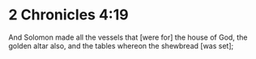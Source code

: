 # 2 Chronicles 4:19

And Solomon made all the vessels that [were for] the house of God, the golden altar also, and the tables whereon the shewbread [was set];